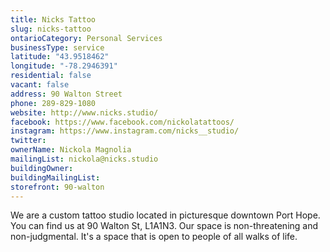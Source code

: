 ```yaml
---
title: Nicks Tattoo
slug: nicks-tattoo
ontarioCategory: Personal Services
businessType: service
latitude: "43.9518462"
longitude: "-78.2946391"
residential: false
vacant: false
address: 90 Walton Street
phone: 289-829-1080
website: http://www.nicks.studio/
facebook: https://www.facebook.com/nickolatattoos/
instagram: https://www.instagram.com/nicks__studio/
twitter:
ownerName: Nickola Magnolia
mailingList: nickola@nicks.studio
buildingOwner:
buildingMailingList:
storefront: 90-walton
---
```

We are a custom tattoo studio located in picturesque downtown Port Hope. You can find us at 90 Walton St, L1A1N3. Our
space is non-threatening and non-judgmental. It's a space that is open to people of all walks of life.
